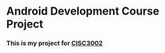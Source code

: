 # Android Development Course Project

### This is my project for [CISC3002](http://cis.um.edu.mo/bsccourses.php?code=CISC3002&year=16)
